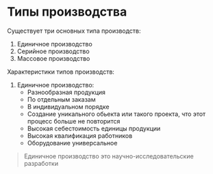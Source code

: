 # Типы производства
Существует три основных типа производств:
1. Единичное производство
2. Серийное производство
3. Массовое производство

Характеристики типов производств:
1. Единичное производство:
    * Разнообразная продукция
    * По отдельным заказам
    * В индивидуальном порядке
    * Создание уникального обьекта или такого проекта, что этот процесс больше не повторится
    * Высокая себестоимость единицы продукции
    * Высокая квалификация работников
    * Оборудование универсальное

> Единичное производство это научно-исследовательские разработки